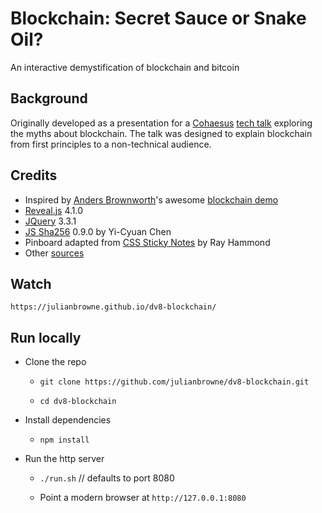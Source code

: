
# Blockchain: Secret Sauce or Snake Oil?

An interactive demystification of blockchain and bitcoin

## Background

Originally developed as a presentation for a [Cohaesus](https://cohaesus.co.uk/) [tech talk](https://www.eventbrite.co.uk/e/blockchain-secret-sauce-or-snake-oil-tickets-43202281186) exploring the myths about blockchain. The talk was designed to explain blockchain from first principles to a non-technical audience.

## Credits

* Inspired by [Anders Brownworth](https://github.com/anders94)'s awesome [blockchain demo](https://github.com/anders94/blockchain-demo)
* [Reveal.js](https://revealjs.com/) 4.1.0   
* [JQuery](https://jquery.com/) 3.3.1  
* [JS Sha256](https://github.com/emn178/js-sha256.git) 0.9.0 by Yi-Cyuan Chen  
* Pinboard adapted from [CSS Sticky Notes](https://github.com/rheh/CSS-Sticky-Notes.git) by Ray Hammond
* Other [sources](sources.md)

## Watch

`https://julianbrowne.github.io/dv8-blockchain/`

## Run locally

* Clone the repo

	* `git clone https://github.com/julianbrowne/dv8-blockchain.git`   

	* `cd dv8-blockchain`   

* Install dependencies

	* `npm install`

* Run the http server

	* `./run.sh` // defaults to port 8080

	* Point a modern browser at `http://127.0.0.1:8080`
